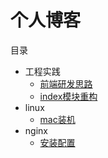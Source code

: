 # 个人博客

目录

* 工程实践
    - [前端研发思路](engineering/front-end-dev.md)
    - [index模块重构](engineering/index-rebuild.md)
* linux
    - [mac装机](linux/mac.md)
* nginx
    - [安装配置](nginx/config.md)
